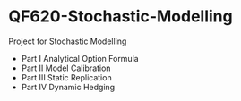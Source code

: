 # QF620-Stochastic-Modelling
Project for Stochastic Modelling

* Part I Analytical Option Formula
* Part II Model Calibration
* Part III Static Replication
* Part IV Dynamic Hedging
